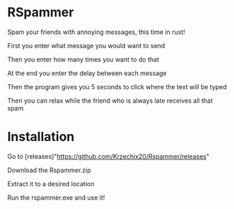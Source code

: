 # RSpammer
Spam your friends with annoying messages, this time in rust! 

First you enter what message you would want to send

Then you enter how many times you want to do that

At the end you enter the delay between each message

Then the program gives you 5 seconds to click where the text will be typed

Then you can relax while the friend who is always late receives all that spam

# Installation
Go to [releases]"https://github.com/Krzechix20/Rspammer/releases"

Download the Rspammer.zip

Extract it to a desired location

Run the rspammer.exe and use it!
